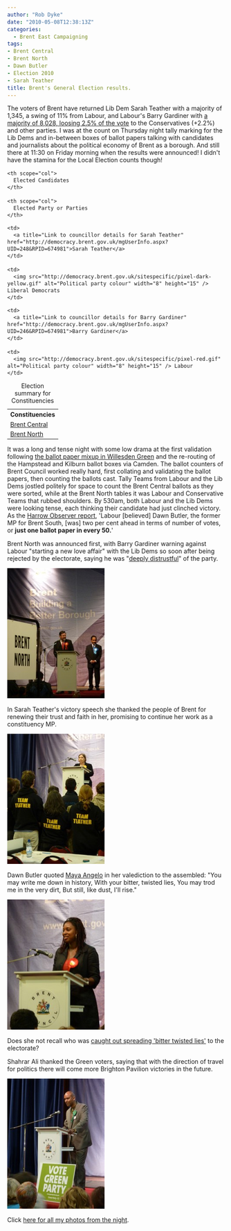```yaml
---
author: "Rob Dyke"
date: "2010-05-08T12:38:13Z"
categories:
  - Brent East Campaigning
tags:
- Brent Central
- Brent North
- Dawn Butler
- Election 2010
- Sarah Teather
title: Brent's General Election results.
---
```

The voters of Brent have returned Lib Dem Sarah Teather with a majority of 1,345, a swing of 11% from Labour, and Labour's Barry Gardiner with [a majority of 8,028, loosing 2.5% of the vote](http://news.bbc.co.uk/1/shared/election2010/results/constituency/a63.stm) to the Conservatives (+2.2%) and other parties. I was at the count on Thursday night tally marking for the Lib Dems and in-between boxes of ballot papers talking with candidates and journalists about the political economy of Brent as a borough. And still there at 11:30 on Friday morning when the results were announced! I didn't have the stamina for the Local Election counts though!

<table summary="Table of election results">
  <caption>Election summary for Constituencies</caption> <tr>
    <th scope="col">
      Constituencies
    </th>
    
    <th scope="col">
      Elected Candidates
    </th>
    
    <th scope="col">
      Elected Party or Parties
    </th>
  </tr>
  
  <tr>
    <td>
      <a title="Link to Brent Central results summary" href="http://democracy.brent.gov.uk/mgElectionAreaResults.aspx?ID=52&RPID=674981">Brent Central</a>
    </td>
    
    <td>
      <a title="Link to councillor details for Sarah Teather" href="http://democracy.brent.gov.uk/mgUserInfo.aspx?UID=248&RPID=674981">Sarah Teather</a>
    </td>
    
    <td>
      <img src="http://democracy.brent.gov.uk/sitespecific/pixel-dark-yellow.gif" alt="Political party colour" width="8" height="15" /> Liberal Democrats
    </td>
  </tr>
  
  <tr>
    <td>
      <a title="Link to Brent North results summary" href="http://democracy.brent.gov.uk/mgElectionAreaResults.aspx?ID=53&RPID=674981">Brent North</a>
    </td>
    
    <td>
      <a title="Link to councillor details for Barry Gardiner" href="http://democracy.brent.gov.uk/mgUserInfo.aspx?UID=246&RPID=674981">Barry Gardiner</a>
    </td>
    
    <td>
      <img src="http://democracy.brent.gov.uk/sitespecific/pixel-red.gif" alt="Political party colour" width="8" height="15" /> Labour
    </td>
  </tr>
</table>

It was a long and tense night with some low drama at the first validation following [the ballot paper mixup in Willesden Green](http://www.robdyke.com/bec/2010/05/06/brent-central-willesden-green/) and the re-routing of the Hampstead and Kilburn ballot boxes via Camden. The ballot counters of Brent Council worked really hard, first collating and validating the ballot papers, then counting the ballots cast. Tally Teams from Labour and the Lib Dems jostled politely for space to count the Brent Central ballots as they were sorted, while at the Brent North tables it was Labour and Conservative Teams that rubbed shoulders. By 530am, both Labour and the Lib Dems were looking tense, each thinking their candidate had just clinched victory. As the [Harrow Observer report](http://www.harrowobserver.co.uk/west-london-news/elections2010/2010/05/07/labour-and-lib-dems-both-sense-victory-in-brent-central-116451-26395665/), 'Labour [believed] Dawn Butler, the former MP for Brent South, [was] two per cent ahead in terms of number of votes, or **just one ballot paper in every 50.**'

Brent North was announced first, with Barry Gardiner warning against Labour "starting a new love affair" with the Lib Dems so soon after being rejected by the electorate, saying he was "[deeply distrustful](http://www.harrowtimes.co.uk/news/localnews/8155032.Lib_Dem_Labour_coalition_prospect__rejected__by_victorious_MP/)" of the party.

[<img class="aligncenter size-medium wp-image-392" title="Barry Gardiner" src="/pubfiles/2010/05/P1000567-e1273318123329-225x300.jpg" alt="" width="225" height="300" />](/pubfiles/2010/05/P1000567-e1273318123329.jpg)

In Sarah Teather's victory speech she thanked the people of Brent for renewing their trust and faith in her, promising to continue her work as a constituency MP.

[<img class="aligncenter size-medium wp-image-393" title="Sarah Teather" src="/pubfiles/2010/05/P10005911-e1273318187972-225x300.jpg" alt="" width="225" height="300" />](/pubfiles/2010/05/P10005911-e1273318187972.jpg)

Dawn Butler quoted [Maya Angelo](http://www.poemhunter.com/poem/still-i-rise/) in her valediction to the assembled: "You may write me down in history, With your bitter, twisted lies, You may trod me in the very dirt, But still, like dust, I'll rise."

[<img class="aligncenter size-medium wp-image-394" title="Dawn Butler" src="/pubfiles/2010/05/P1000597-e1273318250658-225x300.jpg" alt="" width="225" height="300" />](/pubfiles/2010/05/P1000597-e1273318250658.jpg)

Does she not recall who was [caught out spreading 'bitter twisted lies'](http://www.robdyke.com/bec/2010/04/21/butler-issues-full-apology-for-teather-expenses-smear/) to the electorate?

Shahrar Ali thanked the Green voters, saying that with the direction of travel for politics there will come more Brighton Pavilion victories in the future.

[<img class="aligncenter size-medium wp-image-395" title="Shahrar Ali" src="/pubfiles/2010/05/P10006051-e1273318653910-225x300.jpg" alt="" width="225" height="300" />](/pubfiles/2010/05/P10006051-e1273318653910.jpg)

Click [here for all my photos from the night](http://www.robdyke.com/bec/brent-election-count/).
